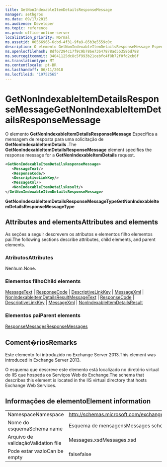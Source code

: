 ```yaml
---
title: GetNonIndexableItemDetailsResponseMessage
manager: sethgros
ms.date: 09/17/2015
ms.audience: Developer
ms.topic: reference
ms.prod: office-online-server
localization_priority: Normal
ms.assetid: 00566965-6cbd-4f31-9fa9-85b3e5559c0c
description: O elemento GetNonIndexableItemDetailsResponseMessage Especifica a mensagem de resposta para uma solicitação de GetNonIndexableItemDetails.
ms.openlocfilehash: 8df67294c17f9c9b786e73647878ad5b3586d788
ms.sourcegitcommit: 34041125dc8c5f993b21cebfc4f8b72f0fd2cb6f
ms.translationtype: MT
ms.contentlocale: pt-BR
ms.lasthandoff: 06/11/2018
ms.locfileid: "19752565"
---
```

# <a name="getnonindexableitemdetailsresponsemessage"></a><span data-ttu-id="58b74-103">GetNonIndexableItemDetailsResponseMessage</span><span class="sxs-lookup"><span data-stu-id="58b74-103">GetNonIndexableItemDetailsResponseMessage</span></span>

<span data-ttu-id="58b74-104">O elemento **GetNonIndexableItemDetailsResponseMessage** Especifica a mensagem de resposta para uma solicitação de **GetNonIndexableItemDetails** .</span><span class="sxs-lookup"><span data-stu-id="58b74-104">The **GetNonIndexableItemDetailsResponseMessage** element specifies the response message for a **GetNonIndexableItemDetails** request.</span></span> 
  
```XML
<GetNonIndexableItemDetailsResponseMessage>
   <MessageText/>
   <ResponseCode/>
   <DescriptiveLinkKey/>
   <MessageXml/>
   <NonIndexableItemDetailsResult/>
</GetNonIndexableItemDetailsResponseMessage>
```

 <span data-ttu-id="58b74-105">**GetNonIndexableItemDetailsResponseMessageType**</span><span class="sxs-lookup"><span data-stu-id="58b74-105">**GetNonIndexableItemDetailsResponseMessageType**</span></span>
## <a name="attributes-and-elements"></a><span data-ttu-id="58b74-106">Attributes and elements</span><span class="sxs-lookup"><span data-stu-id="58b74-106">Attributes and elements</span></span>

<span data-ttu-id="58b74-107">As seções a seguir descrevem os atributos e elementos filho elementos pai.</span><span class="sxs-lookup"><span data-stu-id="58b74-107">The following sections describe attributes, child elements, and parent elements.</span></span>
  
### <a name="attributes"></a><span data-ttu-id="58b74-108">Atributos</span><span class="sxs-lookup"><span data-stu-id="58b74-108">Attributes</span></span>

<span data-ttu-id="58b74-109">Nenhum.</span><span class="sxs-lookup"><span data-stu-id="58b74-109">None.</span></span>
  
### <a name="child-elements"></a><span data-ttu-id="58b74-110">Elementos filho</span><span class="sxs-lookup"><span data-stu-id="58b74-110">Child elements</span></span>

<span data-ttu-id="58b74-111">[MessageText](messagetext.md) | [ResponseCode](responsecode.md) | [DescriptiveLinkKey](descriptivelinkkey.md) | [MessageXml](messagexml.md) | [NonIndexableItemDetailsResult](nonindexableitemdetailsresult.md)</span><span class="sxs-lookup"><span data-stu-id="58b74-111">[MessageText](messagetext.md) | [ResponseCode](responsecode.md) | [DescriptiveLinkKey](descriptivelinkkey.md) | [MessageXml](messagexml.md) | [NonIndexableItemDetailsResult](nonindexableitemdetailsresult.md)</span></span>
  
### <a name="parent-elements"></a><span data-ttu-id="58b74-112">Elementos pai</span><span class="sxs-lookup"><span data-stu-id="58b74-112">Parent elements</span></span>

[<span data-ttu-id="58b74-113">ResponseMessages</span><span class="sxs-lookup"><span data-stu-id="58b74-113">ResponseMessages</span></span>](responsemessages.md)
  
## <a name="remarks"></a><span data-ttu-id="58b74-114">Coment�rios</span><span class="sxs-lookup"><span data-stu-id="58b74-114">Remarks</span></span>

<span data-ttu-id="58b74-115">Este elemento foi introduzido no Exchange Server 2013.</span><span class="sxs-lookup"><span data-stu-id="58b74-115">This element was introduced in Exchange Server 2013.</span></span>
  
<span data-ttu-id="58b74-116">O esquema que descreve este elemento está localizado no diretório virtual do IIS que hospeda os Serviços Web do Exchange.</span><span class="sxs-lookup"><span data-stu-id="58b74-116">The schema that describes this element is located in the IIS virtual directory that hosts Exchange Web Services.</span></span>
  
## <a name="element-information"></a><span data-ttu-id="58b74-117">Informações de elemento</span><span class="sxs-lookup"><span data-stu-id="58b74-117">Element information</span></span>

|||
|:-----|:-----|
|<span data-ttu-id="58b74-118">Namespace</span><span class="sxs-lookup"><span data-stu-id="58b74-118">Namespace</span></span>  <br/> |http://schemas.microsoft.com/exchange/services/2006/messages  <br/> |
|<span data-ttu-id="58b74-119">Nome do esquema</span><span class="sxs-lookup"><span data-stu-id="58b74-119">Schema name</span></span>  <br/> |<span data-ttu-id="58b74-120">Esquema de mensagens</span><span class="sxs-lookup"><span data-stu-id="58b74-120">Messages schema</span></span>  <br/> |
|<span data-ttu-id="58b74-121">Arquivo de validação</span><span class="sxs-lookup"><span data-stu-id="58b74-121">Validation file</span></span>  <br/> |<span data-ttu-id="58b74-122">Messages.xsd</span><span class="sxs-lookup"><span data-stu-id="58b74-122">Messages.xsd</span></span>  <br/> |
|<span data-ttu-id="58b74-123">Pode estar vazio</span><span class="sxs-lookup"><span data-stu-id="58b74-123">Can be empty</span></span>  <br/> |<span data-ttu-id="58b74-124">false</span><span class="sxs-lookup"><span data-stu-id="58b74-124">false</span></span>  <br/> |
   

